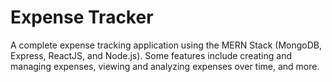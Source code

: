 # Expense Tracker
A complete expense tracking application using the MERN Stack (MongoDB, Express, ReactJS, and Node.js). Some features include creating and managing expenses, viewing and analyzing expenses over time, and more.
